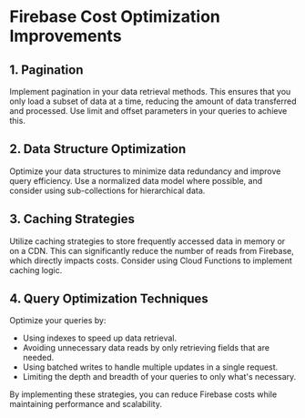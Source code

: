 # Firebase Cost Optimization Improvements

## 1. Pagination
Implement pagination in your data retrieval methods. This ensures that you only load a subset of data at a time, reducing the amount of data transferred and processed. Use limit and offset parameters in your queries to achieve this.

## 2. Data Structure Optimization
Optimize your data structures to minimize data redundancy and improve query efficiency. Use a normalized data model where possible, and consider using sub-collections for hierarchical data.

## 3. Caching Strategies
Utilize caching strategies to store frequently accessed data in memory or on a CDN. This can significantly reduce the number of reads from Firebase, which directly impacts costs. Consider using Cloud Functions to implement caching logic.

## 4. Query Optimization Techniques
Optimize your queries by:
   - Using indexes to speed up data retrieval.
   - Avoiding unnecessary data reads by only retrieving fields that are needed.
   - Using batched writes to handle multiple updates in a single request.
   - Limiting the depth and breadth of your queries to only what's necessary.

By implementing these strategies, you can reduce Firebase costs while maintaining performance and scalability.